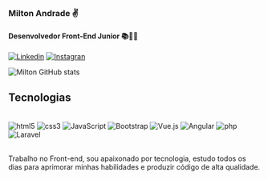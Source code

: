 ### Milton Andrade ✌️
#### Desenvolvedor Front-End Junior 📚👨‍💻

[![Linkedin](https://img.shields.io/badge/LinkedIn-0077B5?style=for-the-badge&logo=linkedin&logoColor=white)](https://www.linkedin.com/in/milton-andrade-1b0744236/)
[![Instagran](https://img.shields.io/badge/Instagram-E4405F?style=for-the-badge&logo=instagram&logoColor=white)](https://www.instagram.com/juninhoeufrasio/)

![Milton GitHub stats](https://github-readme-stats.vercel.app/api?username=miltonnn&show_icons=true&theme=tokyonight)

## Tecnologias 

<div style="display: inline_block"><br/>
    <img align="center" alt="html5" src ="https://img.shields.io/badge/HTML5-E34F26?style=for-the-badge&logo=html5&logoColor=white"/>
    <img align="center" alt="css3" src ="https://img.shields.io/badge/CSS3-1572B6?style=for-the-badge&logo=css3&logoColor=white"/>
    <img align="center" alt="JavaScript" src ="https://img.shields.io/badge/JavaScript-F7DF1E?style=for-the-badge&logo=javascript&logoColor=black"/>
    <img align="center" alt="Bootstrap" src ="https://img.shields.io/badge/Bootstrap-563D7C?style=for-the-badge&logo=bootstrap&logoColor=white"/>
    <img align="center" alt="Vue.js" src ="https://img.shields.io/badge/Vue.js-35495E?style=for-the-badge&logo=vue.js&logoColor=4FC08D"/>
    <img align="center" alt="Angular" src ="https://img.shields.io/badge/Angular-DD0031?style=for-the-badge&logo=angular&logoColor=white"/>
    <img align="center" alt="php" src ="https://img.shields.io/badge/PHP-777BB4?style=for-the-badge&logo=php&logoColor=white"/>
    <img align="center" alt="Laravel" src ="https://img.shields.io/badge/Laravel-FF2D20?style=for-the-badge&logo=laravel&logoColor=white"/><br><br>

   Trabalho no Front-end, sou apaixonado por tecnologia, estudo todos os dias para aprimorar minhas habilidades e produzir código de alta qualidade.
</div>


